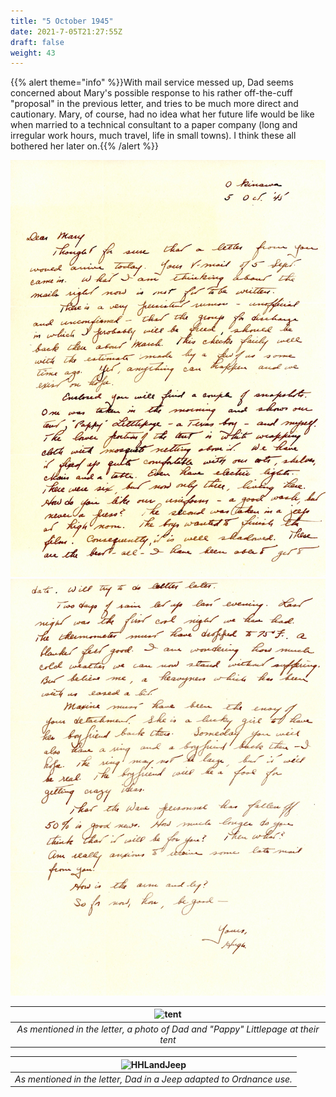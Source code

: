 ```yaml
---
title: "5 October 1945"
date: 2021-7-05T21:27:55Z
draft: false
weight: 43
---
```


{{% alert theme="info" %}}With mail service messed up, Dad seems concerned about Mary's possible response to his rather off-the-cuff "proposal" in the previous letter, and tries to be much more direct and cautionary.  Mary, of course, had no idea what her future life would be like when married to a technical consultant to a paper company (long and irregular work hours, much travel, life in small towns). I think these all bothered her later on.{{% /alert %}}

![page 1](img145.jpg)
![page 2](img146.jpg)

| ![tent](HughLavery&CloysLittlepage.png?height=400px)|
|:---:|
|*As mentioned in the letter, a photo of Dad and "Pappy" Littlepage at their tent*|

| ![HHLandJeep](HughLavery&Jeep.png?height=400px)|
|:---:|
|*As mentioned in the letter, Dad in a Jeep adapted to Ordnance use.*|


